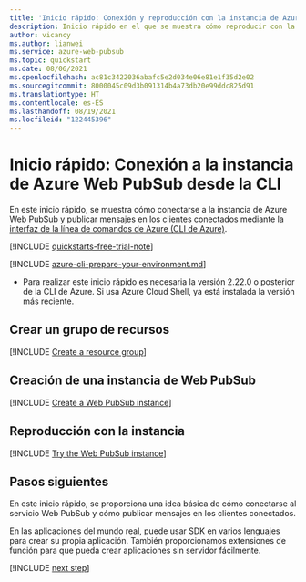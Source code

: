 ```yaml
---
title: 'Inicio rápido: Conexión y reproducción con la instancia de Azure Web PubSub'
description: Inicio rápido en el que se muestra cómo reproducir con la instancia desde la CLI de Azure
author: vicancy
ms.author: lianwei
ms.service: azure-web-pubsub
ms.topic: quickstart
ms.date: 08/06/2021
ms.openlocfilehash: ac81c3422036abafc5e2d034e06e81e1f35d2e02
ms.sourcegitcommit: 8000045c09d3b091314b4a73db20e99ddc825d91
ms.translationtype: HT
ms.contentlocale: es-ES
ms.lasthandoff: 08/19/2021
ms.locfileid: "122445396"
---
```

# <a name="quickstart-connect-to-the-azure-web-pubsub-instance-from-cli"></a>Inicio rápido: Conexión a la instancia de Azure Web PubSub desde la CLI

En este inicio rápido, se muestra cómo conectarse a la instancia de Azure Web PubSub y publicar mensajes en los clientes conectados mediante la [interfaz de la línea de comandos de Azure (CLI de Azure)](/cli/azure).

[!INCLUDE [quickstarts-free-trial-note](../../includes/quickstarts-free-trial-note.md)]

[!INCLUDE [azure-cli-prepare-your-environment.md](../../includes/azure-cli-prepare-your-environment.md)]

- Para realizar este inicio rápido es necesaria la versión 2.22.0 o posterior de la CLI de Azure. Si usa Azure Cloud Shell, ya está instalada la versión más reciente.

## <a name="create-a-resource-group"></a>Crear un grupo de recursos

[!INCLUDE [Create a resource group](includes/cli-rg-creation.md)]

## <a name="create-a-web-pubsub-instance"></a>Creación de una instancia de Web PubSub

[!INCLUDE [Create a Web PubSub instance](includes/cli-awps-creation.md)]

## <a name="play-with-the-instance"></a>Reproducción con la instancia

[!INCLUDE [Try the Web PubSub instance](includes/cli-awps-client.md)]

## <a name="next-steps"></a>Pasos siguientes

En este inicio rápido, se proporciona una idea básica de cómo conectarse al servicio Web PubSub y cómo publicar mensajes en los clientes conectados.

En las aplicaciones del mundo real, puede usar SDK en varios lenguajes para crear su propia aplicación. También proporcionamos extensiones de función para que pueda crear aplicaciones sin servidor fácilmente.

[!INCLUDE [next step](includes/include-next-step.md)]
